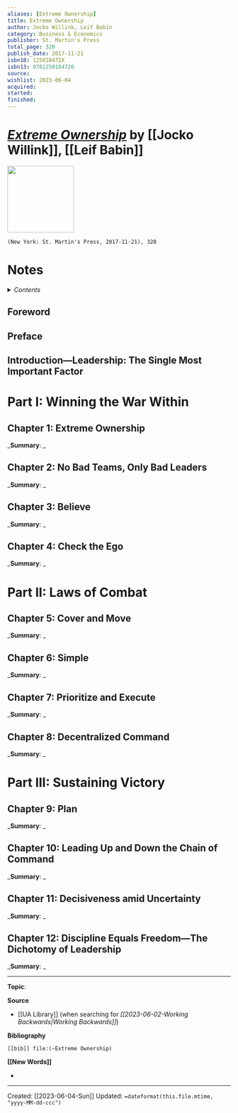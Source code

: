 ```yaml
---
aliases: [Extreme Ownership]
title: Extreme Ownership
author: Jocko Willink, Leif Babin
category: Business & Economics
publisher: St. Martin's Press
total_page: 320
publish_date: 2017-11-21
isbn10: 125018472X
isbn13: 9781250184726
source: 
wishlist: 2023-06-04
acquired: 
started: 
finished: 
---
```

# *[Extreme Ownership]()* by [[Jocko Willink]], [[Leif Babin]]

<img src="http://books.google.com/books/content?id=tpspDwAAQBAJ&printsec=frontcover&img=1&zoom=1&edge=curl&source=gbs_api" width=150>

`(New York: St. Martin's Press, 2017-11-21), 320`


# Notes

<details>
 <summary><i>Contents</i></summary>
<!-- MarkdownTOC autolink="true" -->

<!-- /MarkdownTOC -->
</details>

## Foreword


## Preface 


## Introduction—Leadership: The Single Most Important Factor

# Part I: Winning the War Within

## Chapter 1: Extreme Ownership
_**Summary**: _



## Chapter 2: No Bad Teams, Only Bad Leaders
_**Summary**: _



## Chapter 3: Believe
_**Summary**: _



## Chapter 4: Check the Ego
_**Summary**: _



# Part II: Laws of Combat

## Chapter 5: Cover and Move
_**Summary**: _



## Chapter 6: Simple
_**Summary**: _



## Chapter 7: Prioritize and Execute
_**Summary**: _



## Chapter 8: Decentralized Command 
_**Summary**: _



# Part III: Sustaining Victory

## Chapter 9: Plan
_**Summary**: _



## Chapter 10: Leading Up and Down the Chain of Command
_**Summary**: _



## Chapter 11: Decisiveness amid Uncertainty
_**Summary**: _



## Chapter 12: Discipline Equals Freedom—The Dichotomy of Leadership
_**Summary**: _




--- 
**Topic**: 

**Source**
- [[UA Library]] (when searching for *[[2023-06-02-Working Backwards|Working Backwards]]*)

**Bibliography**

```query
[[bib]] file:(~Extreme Ownership)
```
 

**[[New Words]]**

- 

---
Created: [[2023-06-04-Sun]]
Updated: `=dateformat(this.file.mtime, "yyyy-MM-dd-ccc")`